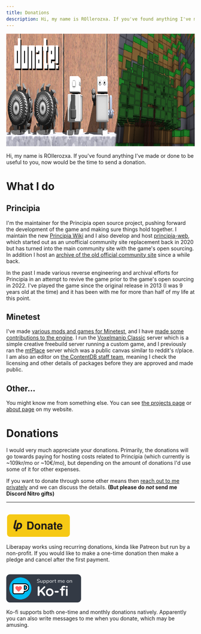 ```yaml
---
title: Donations
description: Hi, my name is ROllerozxa. If you've found anything I've made or done to be useful to you, now would be the time to send a donation.
---
```


<p class="c"><img src="/media/donate_banner.webp" width="1000" height="300"></p>

Hi, my name is ROllerozxa. If you've found anything I've made or done to be useful to you, now would be the time to send a donation.

# What I do

## Principia
I'm the maintainer for the Principia open source project, pushing forward the development of the game and making sure things hold together. I maintain the new [Principia Wiki](https://principia-web.se/wiki/) and I also develop and host [principia-web](https://principia-web.se), which started out as an unofficial community site replacement back in 2020 but has turned into the main community site with the game's open sourcing. In addition I host an [archive of the old official community site](https://archive.principia-web.se/) since a while back.

In the past I made various reverse engineering and archival efforts for Principia in an attempt to revive the game prior to the game's open sourcing in 2022. I've played the game since the original release in 2013 (I was 9 years old at the time) and it has been with me for more than half of my life at this point.

## Minetest
I've made [various mods and games for Minetest](https://content.minetest.net/users/ROllerozxa/), and I have [made some contributions to the engine](https://github.com/minetest/minetest/commits/master/?author=rollerozxa). I run the [Voxelmanip Classic](https://classic.voxelmanip.se/wiki/) server which is a simple creative freebuild server running a custom game, and I previously ran the [mtPlace](https://voxelmanip.se/projects/mtplace/) server which was a public canvas similar to reddit's r/place. I am also an editor on [the ContentDB staff team](https://content.minetest.net/users/), meaning I check the licensing and other details of packages before they are approved and made public.

## Other...
You might know me from something else. You can see [the projects page](https://voxelmanip.se/projects/) or [about page](https://voxelmanip.se/about/) on my website.

# Donations
I would very much appreciate your donations. Primarily, the donations will go towards paying for hosting costs related to Principia (which currently is ~109kr/mo or ~10€/mo), but depending on the amount of donations I'd use some of it for other expenses.

If you want to donate through some other means then [reach out to me privately](https://voxelmanip.se/contact/) and we can discuss the details. **(But please do *not* send me Discord Nitro gifts)**

---

<br>

<a href="https://liberapay.com/ROllerozxa/donate">
	<img alt="Donate using Liberapay" title="Donate using Liberapay" src="/assets/buttons/liberapay.svg" width="170">
</a>

Liberapay works using recurring donations, kinda like Patreon but run by a non-profit. If you would like to make a one-time donation then make a pledge and cancel after the first payment.

<br>

<a href="https://ko-fi.com/rollerozxa">
	<img alt="Donate using Ko-fi" title="Donate using Ko-fi" src="/assets/buttons/kofi.svg" width="200">
</a>

Ko-fi supports both one-time and monthly donations natively. Apparently you can also write messages to me when you donate, which may be amusing.
